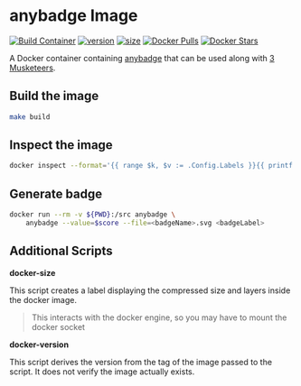 # anybadge Image

[![Build Container](https://github.com/fixl/docker-anybadge/actions/workflows/build.yml/badge.svg?branch=main)](https://github.com/fixl/docker-anybadge/actions/workflows/build.yml)
[![version](https://fixl.github.io/docker-anybadge/version.svg)](https://github.com/fixl/docker-anybadge/commits/main/)
[![size](https://fixl.github.io/docker-anybadge/size.svg)](https://github.com/fixl/docker-anybadge/commits/main/)
[![Docker Pulls](https://img.shields.io/docker/pulls/fixl/anybadge)](https://hub.docker.com/r/fixl/anybadge)
[![Docker Stars](https://img.shields.io/docker/stars/fixl/anybadge)](https://hub.docker.com/r/fixl/anybadge)

A Docker container containing [anybadge](https://github.com/jongracecox/anybadge) that can be used
along with [3 Musketeers](https://3musketeers.io/).


## Build the image

```bash
make build
```

## Inspect the image

```bash
docker inspect --format='{{ range $k, $v := .Config.Labels }}{{ printf "%s=%s\n" $k $v}}{{ end }}' anybadge:latest
```

## Generate badge

```bash
docker run --rm -v ${PWD}:/src anybadge \
    anybadge --value=$score --file=<badgeName>.svg <badgeLabel>
```

## Additional Scripts

**docker-size**

This script creates a label displaying the compressed size and layers inside the docker image.

> This interacts with the docker engine, so you may have to mount the docker socket

**docker-version**

This script derives the version from the tag of the image passed to the script. It does not verify
the image actually exists.
